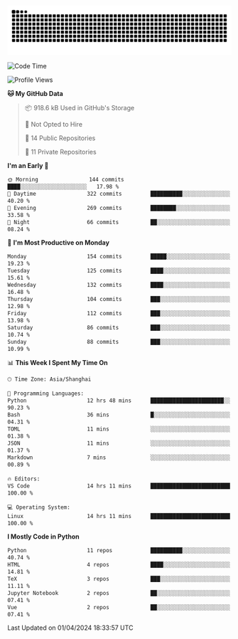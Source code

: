 ![](https://raw.githubusercontent.com/BorisYang326/BorisYang326/output/github-contribution-grid-snake-dark.svg)

<!--START_SECTION:waka-->
![Code Time](http://img.shields.io/badge/Code%20Time-65%20hrs%2043%20mins-blue)

![Profile Views](http://img.shields.io/badge/Profile%20Views-0-blue)

**🐱 My GitHub Data** 

> 📦 918.6 kB Used in GitHub's Storage 
 > 
> 🚫 Not Opted to Hire
 > 
> 📜 14 Public Repositories 
 > 
> 🔑 11 Private Repositories 
 > 
**I'm an Early 🐤** 

```text
🌞 Morning                144 commits         ████░░░░░░░░░░░░░░░░░░░░░   17.98 % 
🌆 Daytime                322 commits         ██████████░░░░░░░░░░░░░░░   40.20 % 
🌃 Evening                269 commits         ████████░░░░░░░░░░░░░░░░░   33.58 % 
🌙 Night                  66 commits          ██░░░░░░░░░░░░░░░░░░░░░░░   08.24 % 
```
📅 **I'm Most Productive on Monday** 

```text
Monday                   154 commits         █████░░░░░░░░░░░░░░░░░░░░   19.23 % 
Tuesday                  125 commits         ████░░░░░░░░░░░░░░░░░░░░░   15.61 % 
Wednesday                132 commits         ████░░░░░░░░░░░░░░░░░░░░░   16.48 % 
Thursday                 104 commits         ███░░░░░░░░░░░░░░░░░░░░░░   12.98 % 
Friday                   112 commits         ███░░░░░░░░░░░░░░░░░░░░░░   13.98 % 
Saturday                 86 commits          ███░░░░░░░░░░░░░░░░░░░░░░   10.74 % 
Sunday                   88 commits          ███░░░░░░░░░░░░░░░░░░░░░░   10.99 % 
```


📊 **This Week I Spent My Time On** 

```text
🕑︎ Time Zone: Asia/Shanghai

💬 Programming Languages: 
Python                   12 hrs 48 mins      ███████████████████████░░   90.23 % 
Bash                     36 mins             █░░░░░░░░░░░░░░░░░░░░░░░░   04.31 % 
TOML                     11 mins             ░░░░░░░░░░░░░░░░░░░░░░░░░   01.38 % 
JSON                     11 mins             ░░░░░░░░░░░░░░░░░░░░░░░░░   01.37 % 
Markdown                 7 mins              ░░░░░░░░░░░░░░░░░░░░░░░░░   00.89 % 

🔥 Editors: 
VS Code                  14 hrs 11 mins      █████████████████████████   100.00 % 

💻 Operating System: 
Linux                    14 hrs 11 mins      █████████████████████████   100.00 % 
```

**I Mostly Code in Python** 

```text
Python                   11 repos            ██████████░░░░░░░░░░░░░░░   40.74 % 
HTML                     4 repos             ████░░░░░░░░░░░░░░░░░░░░░   14.81 % 
TeX                      3 repos             ███░░░░░░░░░░░░░░░░░░░░░░   11.11 % 
Jupyter Notebook         2 repos             ██░░░░░░░░░░░░░░░░░░░░░░░   07.41 % 
Vue                      2 repos             ██░░░░░░░░░░░░░░░░░░░░░░░   07.41 % 
```




 Last Updated on 01/04/2024 18:33:57 UTC
<!--END_SECTION:waka-->

